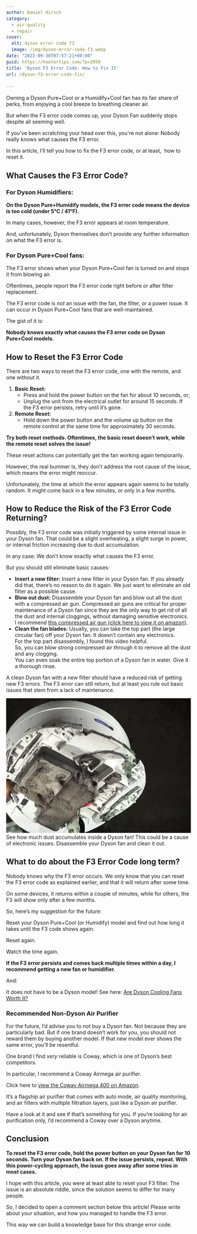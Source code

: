 ```yaml
---
author: Daniel Hirsch
category:
  - air-quality
  - repair
cover:
  alt: dyson error code f3
  image: /img/dyson-error-code-f3.webp
date: "2023-09-30T07:57:21+00:00"
guid: https://heatertips.com/?p=2050
title: 'Dyson F3 Error Code: How to Fix It'
url: /dyson-f3-error-code-fix/

---
```

Owning a Dyson Pure+Cool or a Humidify+Cool fan has its fair share of perks, from enjoying a cool breeze to breathing cleaner air.

But when the F3 error code comes up, your Dyson Fan suddenly stops despite all seeming well.

If you've been scratching your head over this, you're not alone: Nobody really knows what causes the F3 error.

In this article, I’ll tell you how to fix the F3 error code, or at least,  how to reset it.

## What Causes the F3 Error Code?

### For Dyson Humidifiers:

**On the Dyson Pure+Humidify models, the F3 error code means the device is too cold (under 5°C / 41°F).**

In many cases, however, the F3 error appears at room temperature.

And, unfortunately, Dyson themselves don’t provide _any_ further information on what the F3 error is.

### For Dyson Pure+Cool fans:

The F3 error shows when your Dyson Pure+Cool fan is turned on and stops it from blowing air.

Oftentimes, people report the F3 error code right before or after filter replacement.

The F3 error code is _not_ an issue with the fan, the filter, or a power issue. It can occur in Dyson Pure+Cool fans that are well-maintained.

The gist of it is:

**Nobody knows exactly what causes the F3 error code on Dyson Pure+Cool models.**

## How to Reset the F3 Error Code

There are two ways to reset the F3 error code, one with the remote, and one without it.

1. **Basic Reset:**
   - Press and hold the power button on the fan for about 10 seconds, or;
   - Unplug the unit from the electrical outlet for around 15 seconds. If the F3 error persists, retry until it’s gone.
1. **Remote Reset:**
   - Hold down the power button and the volume up button on the remote control at the same time for approximately 30 seconds.

**Try both reset methods. Oftentimes, the basic reset doesn’t work, while the remote reset solves the issue!**

These reset actions can potentially get the fan working again temporarily.

However, the real bummer is, they don’t address the root cause of the issue, which means the error might reoccur.

Unfortunately, the time at which the error appears again seems to be totally random. It might come back in a few minutes, or only in a few months.

## How to Reduce the Risk of the F3 Error Code Returning?

Possibly, the F3 error code was initially triggered by some internal issue in your Dyson fan. That could be a slight overheating, a slight surge in power, or internal friction increasing due to dust accumulation.

In any case: We don’t know exactly what causes the F3 error.

But you should still eliminate basic causes:

- **Insert a new filter:** Insert a new filter in your Dyson fan. If you already did that, there’s no reason to do it again. We just want to eliminate an old filter as a possible cause.
- **Blow out dust:** Disassemble your Dyson fan and blow out all the dust with a compressed air gun. Compressed air guns are critical for proper maintenance of a Dyson fan since they are the only way to get rid of all the dust and internal cloggings, without damaging sensitive electronics.  
I recommend [this compressed air gun (click here to view it on amazon)](https://www.amazon.com/Compressed-air-dusters-electric-duster-100000RPM-air-Blower-Computer-Compressed/dp/B0BDKT7YHB?crid=2AW7JD60CZ7BO&keywords=compressed+air+gun&qid=1696058942&sprefix=compressed+air+gun%2Caps%2C175&sr=8-3&linkCode=ll1&tag=heatertips-20&linkId=483d28ae01e41e36d6c370567c100f3b&language=en_US&ref_=as_li_ss_tl).
- **Clean the fan blades:** Usually, you can take the top part (the large circular fan) off your Dyson fan. It doesn’t contain any electronics.  
For the top part disassembly, I found this video helpful.  
So, you can blow strong compressed air through it to remove all the dust and any clogging.  
You can even soak the entire top portion of a Dyson fan in water. Give it a thorough rinse.

A clean Dyson fan with a new filter should have a reduced risk of getting new F3 errors. The F3 error can still return, but at least you rule out basic issues that stem from a lack of maintenance.

![dyson hot cool dust in internal components](/img/dyson-hot-cool-heater-dust-internal-components.webp)See how much dust accumulates inside a Dyson fan! This could be a cause of electronic issues. Disassemble your Dyson fan and clean it out.

## What to do about the F3 Error Code long term?

Nobody knows why the F3 error occurs. We only know that you can reset the F3 error code as explained earlier, and that it will return after some time.

On some devices, it returns within a couple of minutes, while for others, the F3 will show only after a few months.

So, here’s my suggestion for the future:

Reset your Dyson Pure+Cool (or Humidify) model and find out how long it takes until the F3 code shows again.

Reset again.

Watch the time again.

**If the F3 error persists and comes back multiple times within a day, I recommend getting a new fan or humidifier.**

And:

It does not have to be a Dyson model! See here: [Are Dyson Cooling Fans Worth It?](/are-dyson-cooling-fans-worth-it/)

### Recommended Non-Dyson Air Purifier

For the future, I’d advise you to not buy a Dyson fan. Not because they are particularly bad. But if one brand doesn’t work for you, you should not reward them by buying another model. If that new model ever shows the same error, you’ll be resentful.

One brand I find _very_ reliable is Coway, which is one of Dyson’s best competitors.

In particular, I recommend a Coway Airmega air purifier.

Click here to [view the Coway Airmega 400 on Amazon](https://www.amazon.com/Coway-Airmega-Purifier-sq-ft-White/dp/B01C9RIACG?crid=LG42Q8TZ9UEP&keywords=coway%2Bair%2Bpurifiers&qid=1696059838&sprefix=coway%2B%2Caps%2C272&sr=8-2-spons&sp_csd=d2lkZ2V0TmFtZT1zcF9hdGY&th=1&linkCode=ll1&tag=heatertips-20&linkId=9507ea43b0c6ce583dec1ba74c081526&language=en_US&ref_=as_li_ss_tl).

It’s a flagship air purifier that comes with auto mode, air quality monitoring, and air filters with multiple filtration layers, just like a Dyson air purifier.

Have a look at it and see if that’s something for you. If you’re looking for air purification only, I’d recommend a Coway over a Dyson anytime.

## Conclusion

**To reset the F3 error code, hold the power button on your Dyson fan for 10 seconds. Turn your Dyson fan back on. If the issue persists, repeat. With this power-cycling approach, the issue goes away after some tries in most cases.**

I hope with this article, you were at least able to reset your F3 filter. The issue is an absolute riddle, since the solution seems to differ for many people.

So, I decided to open a comment section below this article! Please write about your situation, and how you managed to handle the F3 error.

This way we can build a knowledge base for this strange error code.
